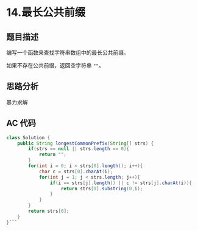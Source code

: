 # 14.最长公共前缀
## 题目描述

编写一个函数来查找字符串数组中的最长公共前缀。

如果不存在公共前缀，返回空字符串 `""`。

## 思路分析

暴力求解

## AC 代码

```java
class Solution {
    public String longestCommonPrefix(String[] strs) {
        if(strs == null || strs.length == 0){
            return "";
        }
        for(int i = 0; i < strs[0].length(); i++){
            char c = strs[0].charAt(i);
            for(int j = 1; j < strs.length; j++){
                if(i == strs[j].length() || c != strs[j].charAt(i)){
                    return strs[0].substring(0,i);
                }
            }
        }
        return strs[0];
    }
}```